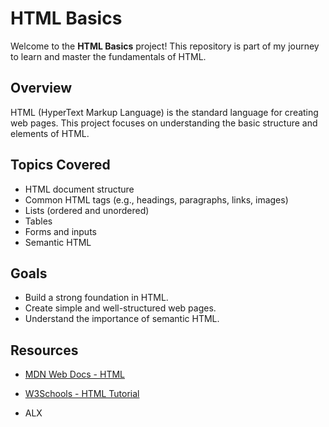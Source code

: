 # HTML Basics

Welcome to the **HTML Basics** project! This repository is part of my journey to learn and master the fundamentals of HTML.

## Overview

HTML (HyperText Markup Language) is the standard language for creating web pages. This project focuses on understanding the basic structure and elements of HTML.

## Topics Covered

- HTML document structure
- Common HTML tags (e.g., headings, paragraphs, links, images)
- Lists (ordered and unordered)
- Tables
- Forms and inputs
- Semantic HTML

## Goals

- Build a strong foundation in HTML.
- Create simple and well-structured web pages.
- Understand the importance of semantic HTML.

## Resources

- [MDN Web Docs - HTML](https://developer.mozilla.org/en-US/docs/Web/HTML)
- [W3Schools - HTML Tutorial](https://www.w3schools.com/html/)

- ALX